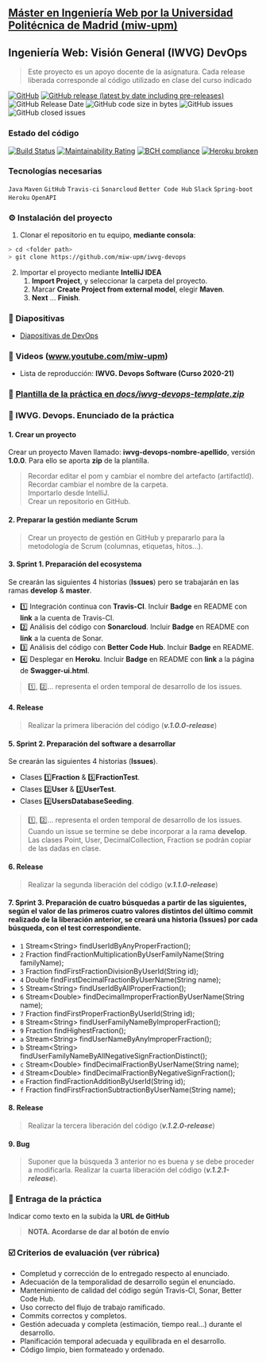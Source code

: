 ## [Máster en Ingeniería Web por la Universidad Politécnica de Madrid (miw-upm)](http://miw.etsisi.upm.es)
## Ingeniería Web: Visión General (IWVG) DevOps
> Este proyecto es un apoyo docente de la asignatura. Cada release liberada corresponde al código utilizado en clase del curso indicado

[![GitHub](https://img.shields.io/github/license/miw-upm/iwvg-devops?color=informational)](https://github.com/miw-upm/iwvg-devops/blob/develop/LICENSE.md)
[![GitHub release (latest by date including pre-releases)](https://img.shields.io/github/v/release/miw-upm/iwvg-devops?color=informational)](https://github.com/miw-upm/iwvg-devops/releases)
![GitHub Release Date](https://img.shields.io/github/release-date/miw-upm/iwvg-devops?color=informational)
![GitHub code size in bytes](https://img.shields.io/github/languages/code-size/miw-upm/iwvg-devops)
![GitHub issues](https://img.shields.io/github/issues/miw-upm/iwvg-devops?color=important)
![GitHub closed issues](https://img.shields.io/github/issues-closed/miw-upm/iwvg-devops?color=informational)

### Estado del código
[![Build Status](https://travis-ci.org/miw-upm/iwvg-devops.svg?branch=develop)](https://travis-ci.org/miw-upm/iwvg-devops)
[![Maintainability Rating](https://sonarcloud.io/api/project_badges/measure?project=es.upm.miw%3Aiwvg-devops&metric=sqale_rating)](https://sonarcloud.io/dashboard?id=es.upm.miw%3Aiwvg-devops)
[![BCH compliance](https://bettercodehub.com/edge/badge/miw-upm/iwvg-devops?branch=develop)](https://bettercodehub.com/results/miw-upm/iwvg-devops)
[![Heroku broken](https://iwvg-devops.herokuapp.com/system/version-badge)](https://iwvg-devops.herokuapp.com/swagger-ui.html)

### Tecnologías necesarias
`Java` `Maven` `GitHub` `Travis-ci` `Sonarcloud` `Better Code Hub` `Slack` `Spring-boot` `Heroku` `OpenAPI`

### :gear: Instalación del proyecto
1. Clonar el repositorio en tu equipo, **mediante consola**:
```sh
> cd <folder path>
> git clone https://github.com/miw-upm/iwvg-devops
```
2. Importar el proyecto mediante **IntelliJ IDEA**
   1. **Import Project**, y seleccionar la carpeta del proyecto.
   1. Marcar **Create Project from external model**, elegir **Maven**.
   1. **Next** … **Finish**.

### :book: Diapositivas
* [Diapositivas de DevOps](docs/miw-iwvg-devops-slides.pdf)   

### :movie_camera: Videos (www.youtube.com/miw-upm)
* Lista de reproducción: **IWVG. Devops Software (Curso 2020-21)**

### :dvd: [Plantilla de la práctica en _docs/iwvg-devops-template.zip_](docs/iwvg-devops-template.zip)

### :page_with_curl: IWVG. Devops. Enunciado de la práctica

#### 1. Crear un proyecto
Crear un proyecto Maven llamado: **iwvg-devops-nombre-apellido**, versión **1.0.0**. Para ello se aporta **zip** de la plantilla.
> Recordar editar el pom y cambiar el nombre del artefacto (artifactId).   
> Recordar cambiar el nombre de la  carpeta.   
> Importarlo desde IntelliJ.   
> Crear un repositorio en GitHub.   

#### 2. Preparar la gestión mediante Scrum
> Crear un proyecto de gestión en GitHub y prepararlo para la metodología de Scrum (columnas, etiquetas, hitos...).   

#### 3. Sprint 1. Preparación del ecosystema
Se crearán las siguientes 4 historias (**Issues**) pero se trabajarán en las ramas **develop** & **master**.
* :one: Integración continua con **Travis-CI**. Incluir **Badge** en README con **link** a la cuenta de Travis-CI.
* :two: Análisis del código con **Sonarcloud**. Incluir **Badge** en README con **link** a la cuenta de Sonar.
* :three: Análisis del código con **Better Code Hub**. Incluir **Badge** en README.
* :four: Desplegar en **Heroku**. Incluir **Badge** en README con **link** a la página de **Swagger-ui.html**.
> :one:, :two:... representa el orden temporal de desarrollo de los issues.

#### 4. Release
> Realizar la primera liberación del código (_**v.1.0.0-release**_)

#### 5. Sprint 2. Preparación del software a desarrollar
Se crearán las siguientes 4 historias (**Issues**).
* Clases :one:**Fraction** & :five:**FractionTest**.
* Clases :two:**User** & :three:**UserTest**.
* Clases :four:**UsersDatabaseSeeding**.
> :one:, :two:... representa el orden temporal de desarrollo de los issues. Cuando un issue se termine se debe incorporar a la rama **develop**. Las clases Point, User, DecimalCollection, Fraction se podrán copiar de las dadas en clase.

#### 6. Release
> Realizar la segunda liberación del código (_**v.1.1.0-release**_)

#### 7. Sprint 3. Preparación de cuatro búsquedas a partir de las siguientes, según el valor de las primeros cuatro valores distintos del último commit realizado de la liberación anterior, se creará una historia (**Issues**) por cada búsqueda, con el test correspondiente.

* `1` Stream&lt;String> findUserIdByAnyProperFraction();
* `2` Fraction findFractionMultiplicationByUserFamilyName(String familyName);
* `3` Fraction findFirstFractionDivisionByUserId(String id);
* `4` Double findFirstDecimalFractionByUserName(String name);
* `5` Stream&lt;String> findUserIdByAllProperFraction();
* `6` Stream&lt;Double> findDecimalImproperFractionByUserName(String name);
* `7` Fraction findFirstProperFractionByUserId(String id);
* `8` Stream&lt;String> findUserFamilyNameByImproperFraction();
* `9` Fraction findHighestFraction();
* `a` Stream&lt;String> findUserNameByAnyImproperFraction();
* `b` Stream&lt;String> findUserFamilyNameByAllNegativeSignFractionDistinct();
* `c` Stream&lt;Double> findDecimalFractionByUserName(String name);
* `d` Stream&lt;Double> findDecimalFractionByNegativeSignFraction();
* `e` Fraction findFractionAdditionByUserId(String id);
* `f` Fraction findFirstFractionSubtractionByUserName(String name);

#### 8. Release
> Realizar la tercera liberación del código (_**v.1.2.0-release**_)

#### 9. Bug
> Suponer que la búsqueda 3 anterior no es buena y se debe proceder a modificarla. Realizar la cuarta liberación del código (_**v.1.2.1-release**_).

### :clap: Entraga de la práctica
Indicar como texto en la subida la **URL de GitHub**
> **NOTA. Acordarse de dar al botón de envío**

### :ballot_box_with_check: Criterios de evaluación (ver rúbrica)
* Completud y corrección de lo entregado respecto al enunciado.
* Adecuación de la temporalidad de desarrollo según el enunciado.
* Mantenimiento de calidad del código según Travis-CI, Sonar, Better Code Hub.
* Uso correcto del flujo de trabajo ramificado.
* Commits correctos y completos.
* Gestión adecuada y completa (estimación, tiempo real...) durante el desarrollo.
* Planificación temporal adecuada y equilibrada en el desarrollo.
* Código limpio, bien formateado y ordenado.
